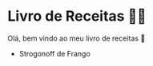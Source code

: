 # Livro de Receitas :woman_cook:

Olá, bem vindo ao meu livro de receitas :wave:

- Strogonoff de Frango 
